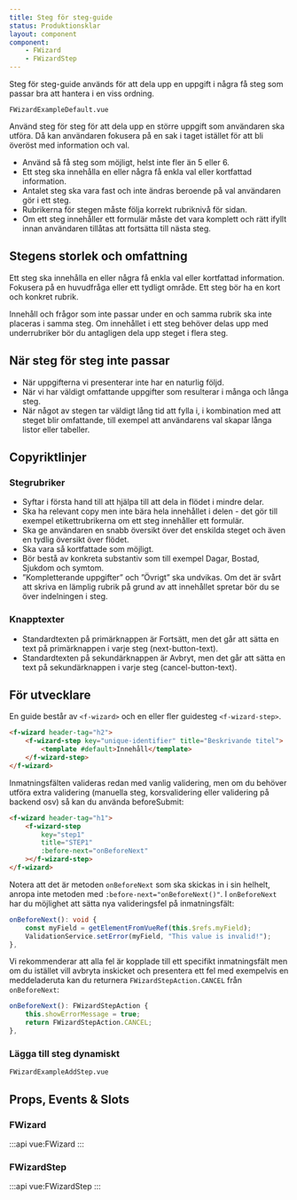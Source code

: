 ```yaml
---
title: Steg för steg-guide
status: Produktionsklar
layout: component
component:
    - FWizard
    - FWizardStep
---
```


Steg för steg-guide används för att dela upp en uppgift i några få steg som passar bra att hantera i en viss ordning.

```import test-id=default
FWizardExampleDefault.vue
```

Använd steg för steg för att dela upp en större uppgift som användaren ska utföra. Då kan användaren fokusera på en sak i taget istället för att bli överöst med information och val.

- Använd så få steg som möjligt, helst inte fler än 5 eller 6.
- Ett steg ska innehålla en eller några få enkla val eller kortfattad information.
- Antalet steg ska vara fast och inte ändras beroende på val användaren gör i ett steg.
- Rubrikerna för stegen måste följa korrekt rubriknivå för sidan.
- Om ett steg innehåller ett formulär måste det vara komplett och rätt ifyllt innan användaren tillåtas att fortsätta till nästa steg.

## Stegens storlek och omfattning

Ett steg ska innehålla en eller några få enkla val eller kortfattad information. Fokusera på en huvudfråga eller ett tydligt område. Ett steg bör ha en kort och konkret rubrik.

Innehåll och frågor som inte passar under en och samma rubrik ska inte placeras i samma steg. Om innehållet i ett steg behöver delas upp med underrubriker bör du antagligen dela upp steget i flera steg.

## När steg för steg inte passar

- När uppgifterna vi presenterar inte har en naturlig följd.
- När vi har väldigt omfattande uppgifter som resulterar i många och långa steg.
- När något av stegen tar väldigt lång tid att fylla i, i kombination med att steget blir omfattande, till exempel att användarens val skapar långa listor eller tabeller.

## Copyriktlinjer

### Stegrubriker

- Syftar i första hand till att hjälpa till att dela in flödet i mindre delar.
- Ska ha relevant copy men inte bära hela innehållet i delen - det gör till exempel etikettrubrikerna om ett steg innehåller ett formulär.
- Ska ge användaren en snabb översikt över det enskilda steget och även en tydlig översikt över flödet.
- Ska vara så kortfattade som möjligt.
- Bör bestå av konkreta substantiv som till exempel Dagar, Bostad, Sjukdom och symtom.
- ”Kompletterande uppgifter” och ”Övrigt” ska undvikas. Om det är svårt att skriva en lämplig rubrik på grund av att innehållet spretar bör du se över indelningen i steg.

### Knapptexter

- Standardtexten på primärknappen är Fortsätt, men det går att sätta en text på primärknappen i varje steg (next-button-text).
- Standardtexten på sekundärknappen är Avbryt, men det går att sätta en text på sekundärknappen i varje steg (cancel-button-text).

## För utvecklare

En guide består av `<f-wizard>` och en eller fler guidesteg `<f-wizard-step>`.

```html static
<f-wizard header-tag="h2">
    <f-wizard-step key="unique-identifier" title="Beskrivande titel">
        <template #default>Innehåll</template>
    </f-wizard-step>
</f-wizard>
```

Inmatningsfälten valideras redan med vanlig validering, men om du behöver utföra extra validering (manuella steg, korsvalidering eller validering på backend osv) så kan du använda beforeSubmit:

```html static
<f-wizard header-tag="h1">
    <f-wizard-step
        key="step1"
        title="STEP1"
        :before-next="onBeforeNext"
    ></f-wizard-step>
</f-wizard>
```

Notera att det är metoden `onBeforeNext` som ska skickas in i sin helhelt, anropa inte metoden med `:before-next="onBeforeNext()"`.
I `onBeforeNext` har du möjlighet att sätta nya valideringsfel på inmatningsfält:

```ts
onBeforeNext(): void {
    const myField = getElementFromVueRef(this.$refs.myField);
    ValidationService.setError(myField, "This value is invalid!");
},
```

Vi rekommenderar att alla fel är kopplade till ett specifikt inmatningsfält men om du istället vill avbryta inskicket och presentera ett fel med exempelvis en meddeladeruta kan du returnera `FWizardStepAction.CANCEL` från `onBeforeNext`:

```ts
onBeforeNext(): FWizardStepAction {
    this.showErrorMessage = true;
    return FWizardStepAction.CANCEL;
},
```

### Lägga till steg dynamiskt

```import test-id=add-step
FWizardExampleAddStep.vue
```

## Props, Events & Slots

### FWizard

:::api
vue:FWizard
:::

### FWizardStep

:::api
vue:FWizardStep
:::
